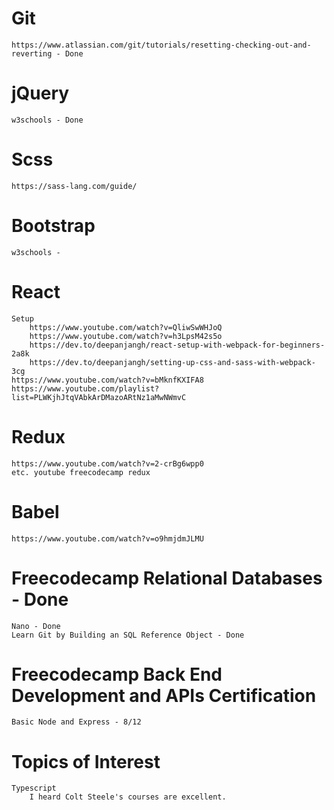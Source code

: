# Git 
    https://www.atlassian.com/git/tutorials/resetting-checking-out-and-reverting - Done
# jQuery 
    w3schools - Done 
# Scss
    https://sass-lang.com/guide/
# Bootstrap
    w3schools - 
# React
    Setup
        https://www.youtube.com/watch?v=QliwSwWHJoQ
	    https://www.youtube.com/watch?v=h3LpsM42s5o
        https://dev.to/deepanjangh/react-setup-with-webpack-for-beginners-2a8k
        https://dev.to/deepanjangh/setting-up-css-and-sass-with-webpack-3cg
    https://www.youtube.com/watch?v=bMknfKXIFA8 
    https://www.youtube.com/playlist?list=PLWKjhJtqVAbkArDMazoARtNz1aMwNWmvC 
# Redux
    https://www.youtube.com/watch?v=2-crBg6wpp0  
    etc. youtube freecodecamp redux
# Babel
    https://www.youtube.com/watch?v=o9hmjdmJLMU
# Freecodecamp Relational Databases - Done
    Nano - Done
    Learn Git by Building an SQL Reference Object - Done 
# Freecodecamp Back End Development and APIs Certification
    Basic Node and Express - 8/12
# Topics of Interest
    Typescript
        I heard Colt Steele's courses are excellent.
